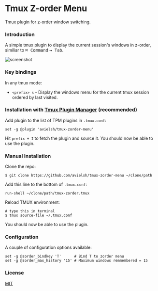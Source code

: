 # Tmux Z-order Menu
Tmux plugin for z-order window switching.

### Introduction

A simple tmux plugin to display the current session's windows in z-order,  similiar to  <kbd>⌘ Command</kbd> <kbd>⇥ Tab</kbd>.

![screenshot](https://user-images.githubusercontent.com/47395660/71772480-112ad700-2f54-11ea-9c05-a99a6bee92b9.gif)

### Key bindings

In any tmux mode:

- `<prefix> s` - Display the windows menu for the current tmux session ordered by last visited.


### Installation with [Tmux Plugin Manager](https://github.com/tmux-plugins/tpm) (recommended)

Add plugin to the list of TPM plugins in `.tmux.conf`:

    set -g @plugin 'avielsh/tmux-zorder-menu'


Hit `prefix + I` to fetch the plugin and source it. You should now be able to
use the plugin.

### Manual Installation

Clone the repo:

    $ git clone https://github.com/avielsh/tmux-zorder-menu ~/clone/path

Add this line to the bottom of `.tmux.conf`:

    run-shell ~/clone/path/tmux-zorder.tmux

Reload TMUX environment:

    # type this in terminal
    $ tmux source-file ~/.tmux.conf

You should now be able to use the plugin.

### Configuration

A couple of configuration options available:

    set -g @zorder_bindkey 'T'      # Bind T to zorder menu
    set -g @zorder_max_history '15' # Maximum windows remmembered = 15 
    

### License

[MIT](LICENSE.md)
